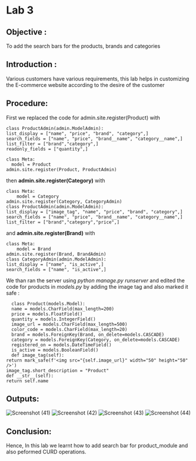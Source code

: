 # Lab 3 
## Objective :
To add the search bars for the products, brands and categories
## Introduction :
Various customers have various requirements, this lab helps in customizing the E-commerce website according to the desire of the customer
## Procedure:
First we replaced the code for admin.site.register(Product) with

    class ProductAdmin(admin.ModelAdmin):
    list_display = ["name", "price", "brand", "category",]
    search_fields = ["name", "price", "brand__name", "category__name",]
    list_filter = ["brand","category",]
    readonly_fields = ["quantity",]

    class Meta:
      model = Product
    admin.site.register(Product, ProductAdmin)
    
then **admin.site.register(Category)** with

    class Meta:
        model = Category
    admin.site.register(Category, CategoryAdmin)
    class ProductAdmin(admin.ModelAdmin):
    list_display = ["image_tag", "name", "price", "brand", "category",]
    search_fields = ["name", "price", "brand__name", "category__name",]
    list_filter = ["brand","category","price",]
    
and **admin.site.register(Brand)** with

    class Meta:
        model = Brand
    admin.site.register(Brand, BrandAdmin)
    class CategoryAdmin(admin.ModelAdmin):
    list_display = ["name", "is_active",]
    search_fields = ["name", "is_active",]

We than ran the server using _python manage.py runserver_ and edited the code for products in _models.py_ by adding the image tag and also marked it safe :

      class Product(models.Model):
      name = models.CharField(max_length=200)
      price = models.FloatField()
      quantity = models.IntegerField()
      image_url = models.CharField(max_length=500)
      color_code = models.CharField(max_length=20)
      brand = models.ForeignKey(Brand, on_delete=models.CASCADE)
      category = models.ForeignKey(Category, on_delete=models.CASCADE)
      registered_on = models.DateTimeField()
      is_active = models.BooleanField()
      def image_tag(self):
    return mark_safe(f'<img src="{self.image_url}" width="50" height="50" />')
    image_tag.short_description = "Product"
    def __str__(self):
    return self.name
    
 ## Outputs:
 ![Screenshot (41)](https://user-images.githubusercontent.com/104953599/172746736-24668b9a-b427-418c-a824-7a326036d44c.png)
![Screenshot (42)](https://user-images.githubusercontent.com/104953599/172746837-aac9c377-36ac-4545-b15e-8f5a5bb25ea1.png)
![Screenshot (43)](https://user-images.githubusercontent.com/104953599/172746898-0763e005-5322-4ec0-9a69-b37cca740c6a.png)
![Screenshot (44)](https://user-images.githubusercontent.com/104953599/172747067-3cb68427-c36f-4d08-98c9-cb95ed040b51.png)

## Conclusion:
Hence, In this lab we learnt how to add search bar for product_module and also peformed CURD operations.
 
 
